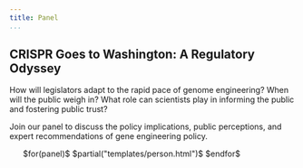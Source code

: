 ```yaml
---
title: Panel
...
```


<h2>CRISPR Goes to Washington: A Regulatory Odyssey</h2>

How will legislators adapt to the rapid pace of genome engineering? When will
the public weigh in? What role can scientists play in informing the public and
fostering public trust?

Join our panel to discuss the policy implications, public perceptions, and
expert recommendations of gene engineering policy.

<!-- TODO make this a template -->
<ul class="personList" style="max-width: 90%;" >
$for(panel)$
$partial("templates/person.html")$
$endfor$
</ul>
